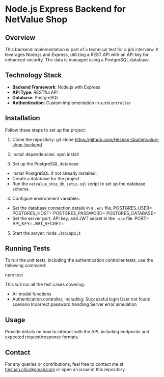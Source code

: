 # Node.js Express Backend for NetValue Shop

## Overview

This backend implementation is part of a technical test for a job interview. It leverages Node.js and Express, utilizing a REST API with an API key for enhanced security. The data is managed using a PostgreSQL database.

## Technology Stack

-   **Backend Framework**: Node.js with Express
-   **API Type**: RESTful API
-   **Database**: PostgreSQL
-   **Authentication**: Custom implementation in `authController`

## Installation

Follow these steps to set up the project:

1. Clone the repository:
   git clone https://github.com/Heshan-Qiu/netvalue-shop-backend

2. Install dependencies:
   npm install

3. Set up the PostgreSQL database:

-   Install PostgreSQL if not already installed.
-   Create a database for the project.
-   Run the `netvalue_shop_db_setup.sql` script to set up the database schema.

4. Configure environment variables:

-   Set the database connection details in a `.env` file.
    POSTGRES_USER=
    POSTGRES_HOST=
    POSTGRES_PASSWORD=
    POSTGRES_DATABASE=
-   Set the server port, API key, and JWT secret in the `.env` file.
    PORT=
    API_KEY=
    JWT_SECRET=

5. Start the server:
   node ./src/app.js

## Running Tests

To run the unit tests, including the authentication controller tests, use the following command:

npm test

This will run all the test cases covering:

-   All model functions
-   Authentication controller, including:
    Successful login
    User not found scenario
    Incorrect password handling
    Server error simulation

## Usage

Provide details on how to interact with the API, including endpoints and expected request/response formats.

## Contact

For any queries or contributions, feel free to contact me at heshan.chiu@gmail.com or open an issue in this repository.
